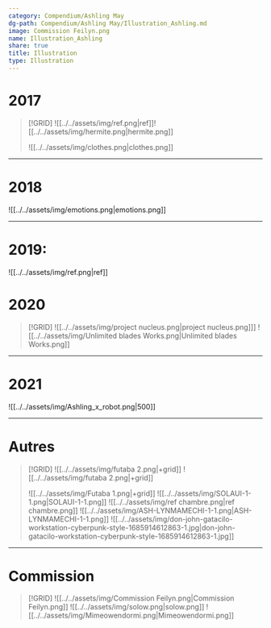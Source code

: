 ```yaml
---
category: Compendium/Ashling May
dg-path: Compendium/Ashling May/Illustration_Ashling.md
image: Commission Feilyn.png
name: Illustration_Ashling
share: true
title: Illustration
type: Illustration
---
```



# 2017

>[!GRID]
>![[../../assets/img/ref.png|ref]]![[../../assets/img/hermite.png|hermite.png]]
>
>![[../../assets/img/clothes.png|clothes.png]]

---
# 2018
![[../../assets/img/emotions.png|emotions.png]]

---
# 2019:
![[../../assets/img/ref.png|ref]]

# 2020
>[!GRID]
> ![[../../assets/img/project nucleus.png|project nucleus.png]]] ![[../../assets/img/Unlimited blades Works.png|Unlimited blades Works.png]]

---
# 2021
![[../../assets/img/Ashling_x_robot.png|500]]

---
# Autres
> [!GRID]
> ![[../../assets/img/futaba 2.png|+grid]] ![[../../assets/img/futaba 2.png|+grid]]
>
> ![[../../assets/img/Futaba 1.png|+grid]] ![[../../assets/img/SOLAUI-1-1.png|SOLAUI-1-1.png]] ![[../../assets/img/ref chambre.png|ref chambre.png]] 
> ![[../../assets/img/ASH-LYNMAMECHI-1-1.png|ASH-LYNMAMECHI-1-1.png]] ![[../../assets/img/don-john-gatacilo-workstation-cyberpunk-style-1685914612863-1.jpg|don-john-gatacilo-workstation-cyberpunk-style-1685914612863-1.jpg]]


---

# Commission

> [!GRID]
> ![[../../assets/img/Commission Feilyn.png|Commission Feilyn.png]] ![[../../assets/img/solow.png|solow.png]] ![[../../assets/img/Mimeowendormi.png|Mimeowendormi.png]]


